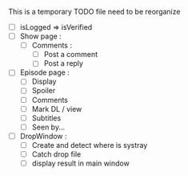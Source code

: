 This is a temporary TODO file need to be reorganize

- [ ] isLogged => isVerified
- [ ] Show page :
  - [ ] Comments :
    - [ ] Post a comment
    - [ ] Post a reply
- [ ] Episode page :
  - [ ] Display
  - [ ] Spoiler
  - [ ] Comments
  - [ ] Mark DL / view
  - [ ] Subtitles
  - [ ] Seen by...
- [ ] DropWindow :
  - [ ] Create and detect where is systray
  - [ ] Catch drop file
  - [ ] display result in main window
